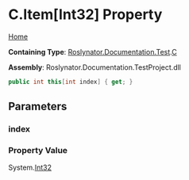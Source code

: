 # C\.Item\[Int32\] Property

[Home](../../../../../README.md)

**Containing Type**: [Roslynator.Documentation.Test](../../README.md)\.[C](../README.md)

**Assembly**: Roslynator\.Documentation\.TestProject\.dll

```csharp
public int this[int index] { get; }
```

## Parameters

### index





### Property Value

System\.[Int32](https://docs.microsoft.com/en-us/dotnet/api/system.int32)

